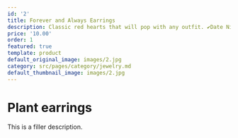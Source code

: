 ```yaml
---
id: '2'
title: Forever and Always Earrings
description: Classic red hearts that will pop with any outfit. ✔Date Night Dress✔
price: '10.00'
order: 1
featured: true
template: product
default_original_image: images/2.jpg
category: src/pages/category/jewelry.md
default_thumbnail_image: images/2.jpg
---
```

# Plant earrings

This is a filler description.
